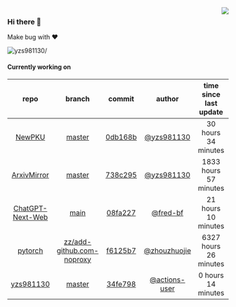 <img align="right" src="https://github-readme-stats.vercel.app/api?username=yzs981130&show_icons=true&hide_title=true" />

### Hi there 👋


Make bug with ❤️

<p align="left"> <img src=https://komarev.com/ghpvc/?username=yzs981130 alt=yzs981130/> </p>


<!--
**yzs981130/yzs981130** is a ✨ _special_ ✨ repository because its `README.md` (this file) appears on your GitHub profile.

Here are some ideas to get you started:

- 🔭 I’m currently working on ...
- 🌱 I’m currently learning ...
- 👯 I’m looking to collaborate on ...
- 🤔 I’m looking for help with ...
- 💬 Ask me about ...
- 📫 How to reach me: ...
- 😄 Pronouns: ...
- ⚡ Fun fact: ...
-->

#### Currently working on


| repo | branch | commit | author | time since last update | language |
|:---:|:---:|:---:|:---:|:---:|:---:|
| [NewPKU](https://github.com/yzs981130/NewPKU) | [master](https://github.com/yzs981130/NewPKU/tree/master) |[0db168b](https://github.com/yzs981130/NewPKU/commit/0db168b3a048f816a65cfabbb85e4eb14c60b955) | [@yzs981130](https://github.com/yzs981130) |30 hours 34 minutes | ![](https://img.shields.io/github/languages/top/yzs981130/NewPKU)|
| [ArxivMirror](https://github.com/yzs981130/ArxivMirror) | [master](https://github.com/yzs981130/ArxivMirror/tree/master) |[738c295](https://github.com/yzs981130/ArxivMirror/commit/738c2956b90a169754e2d03fd721ba04906beb00) | [@yzs981130](https://github.com/yzs981130) |1833 hours 57 minutes | ![](https://img.shields.io/github/languages/top/yzs981130/ArxivMirror)|
| [ChatGPT-Next-Web](https://github.com/yzs981130/ChatGPT-Next-Web) | [main](https://github.com/yzs981130/ChatGPT-Next-Web/tree/main) |[08fa227](https://github.com/yzs981130/ChatGPT-Next-Web/commit/08fa22749aea8f497811f684bd9c7ef68d698666) | [@fred-bf](https://github.com/fred-bf) |21 hours 10 minutes | ![](https://img.shields.io/github/languages/top/yzs981130/ChatGPT-Next-Web)|
| [pytorch](https://github.com/yzs981130/pytorch) | [zz/add-github.com-noproxy](https://github.com/yzs981130/pytorch/tree/zz/add-github.com-noproxy) |[f6125b7](https://github.com/yzs981130/pytorch/commit/f6125b77a104cf7191d144d2d709ffb97a1ff180) | [@zhouzhuojie](https://github.com/zhouzhuojie) |6327 hours 26 minutes | ![](https://img.shields.io/github/languages/top/yzs981130/pytorch)|
| [yzs981130](https://github.com/yzs981130/yzs981130) | [master](https://github.com/yzs981130/yzs981130/tree/master) |[34fe798](https://github.com/yzs981130/yzs981130/commit/34fe798b7f3bd4bfc324b67f5f12ea02423faf51) | [@actions-user](https://github.com/actions-user) |0 hours 14 minutes | ![](https://img.shields.io/github/languages/top/yzs981130/yzs981130)|
